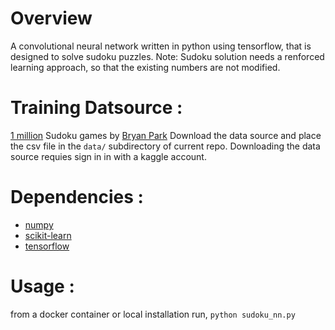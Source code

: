 Overview
============
A convolutional neural network written in python using tensorflow, that is designed to solve sudoku puzzles.
Note: Sudoku solution needs a renforced learning approach, so that the existing numbers are not modified.

Training Datsource :
============
[1 million](https://www.kaggle.com/bryanpark/sudoku) Sudoku games by [Bryan Park](https://www.kaggle.com/bryanpark)
Download the data source and place the csv file in the `data/` subdirectory of current repo. Downloading the data source requies sign in in with a kaggle account.

Dependencies :
============
* [numpy](www.numpy.org)
* [scikit-learn](scikit-learn.org)
* [tensorflow](www.tensorflow.org)

Usage :
============
from a docker container or local installation run, `python sudoku_nn.py`
